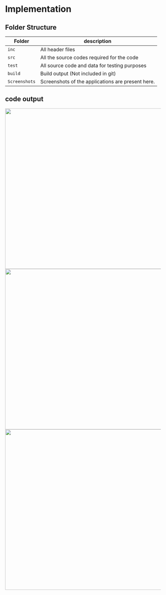 # Implementation

## Folder Structure
Folder        | description
--------------| ----------------------------------------------
`inc`         | All header files
`src`         | All the source codes required for the code
`test`        | All source code and data for testing purposes
`build`       | Build output (Not included in git)
`Screenshots` | Screenshots of the applications are present here.

## code output

<img src="https://github.com/debasish2110/LTTS-C-MiniProject/blob/master/3_Implementation/screenshots/start.png" width="920" height="520">

<img src="https://github.com/debasish2110/LTTS-C-MiniProject/blob/master/3_Implementation/screenshots/coverpage.png" width="920" height="520">

<img src="https://github.com/debasish2110/LTTS-C-MiniProject/blob/master/3_Implementation/screenshots/index.png" width="920" height="520">
